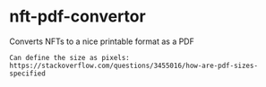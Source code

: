 # nft-pdf-convertor
Converts NFTs to a nice printable format as a PDF

	Can define the size as pixels: https://stackoverflow.com/questions/3455016/how-are-pdf-sizes-specified
